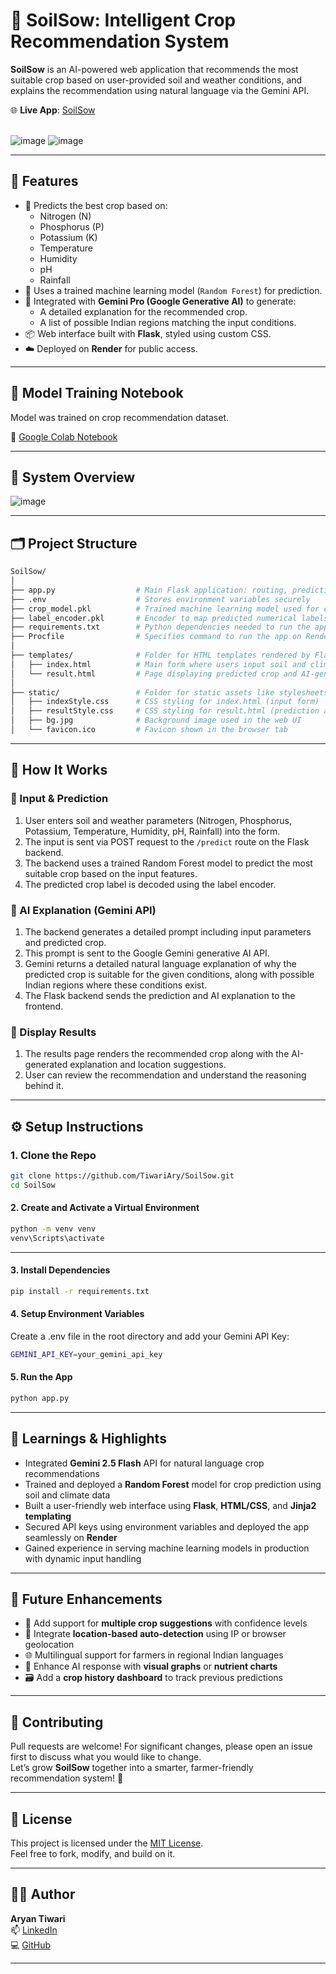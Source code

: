 # 🌾 SoilSow: Intelligent Crop Recommendation System

**SoilSow** is an AI-powered web application that recommends the most suitable crop based on user-provided soil and weather conditions, and explains the recommendation using natural language via the Gemini API.

🌐 **Live App**: [SoilSow](https://soilsow.onrender.com/)  
<br/>

![image](https://github.com/user-attachments/assets/42456621-ce19-4f8e-926a-d475225e94aa)
![image](https://github.com/user-attachments/assets/4a6fc803-b654-455d-973e-4ecafe4dfda8)

---

## 📸 Features

- 🌱 Predicts the best crop based on:
  - Nitrogen (N)
  - Phosphorus (P)
  - Potassium (K)
  - Temperature
  - Humidity
  - pH
  - Rainfall
- 🤖 Uses a trained machine learning model (`Random Forest`) for prediction.
- 💬 Integrated with **Gemini Pro (Google Generative AI)** to generate:
  - A detailed explanation for the recommended crop.
  - A list of possible Indian regions matching the input conditions.
- 📦 Web interface built with **Flask**, styled using custom CSS.
- ☁️ Deployed on **Render** for public access.

---

## 🧠 Model Training Notebook

Model was trained on crop recommendation dataset.

📓 [Google Colab Notebook](https://colab.research.google.com/drive/1ynNjzuv4nNz5uEhVCslWmjVg17Cj6QHd?usp=sharing)

---

## 🌿 System Overview

![image](https://github.com/user-attachments/assets/4f4575a6-5c7d-4556-a509-61a13a26a057)

---

## 🗂️ Project Structure

```bash
SoilSow/
│
├── app.py                  # Main Flask application: routing, prediction logic, and Gemini API interaction
├── .env                    # Stores environment variables securely
├── crop_model.pkl          # Trained machine learning model used for crop prediction
├── label_encoder.pkl       # Encoder to map predicted numerical labels back to crop names
├── requirements.txt        # Python dependencies needed to run the app
├── Procfile                # Specifies command to run the app on Render
│
├── templates/              # Folder for HTML templates rendered by Flask
│   ├── index.html          # Main form where users input soil and climate parameters
│   └── result.html         # Page displaying predicted crop and AI-generated explanation
│
├── static/                 # Folder for static assets like stylesheets and images
│   ├── indexStyle.css      # CSS styling for index.html (input form)
│   ├── resultStyle.css     # CSS styling for result.html (prediction and explanation)
│   ├── bg.jpg              # Background image used in the web UI
│   └── favicon.ico         # Favicon shown in the browser tab

```

---

## 🚀 How It Works

### 🌱 Input & Prediction
1. User enters soil and weather parameters (Nitrogen, Phosphorus, Potassium, Temperature, Humidity, pH, Rainfall) into the form.
2. The input is sent via POST request to the `/predict` route on the Flask backend.
3. The backend uses a trained Random Forest model to predict the most suitable crop based on the input features.
4. The predicted crop label is decoded using the label encoder.

### 🤖 AI Explanation (Gemini API)
1. The backend generates a detailed prompt including input parameters and predicted crop.
2. This prompt is sent to the Google Gemini generative AI API.
3. Gemini returns a detailed natural language explanation of why the predicted crop is suitable for the given conditions, along with possible Indian regions where these conditions exist.
4. The Flask backend sends the prediction and AI explanation to the frontend.

### 📄 Display Results
1. The results page renders the recommended crop along with the AI-generated explanation and location suggestions.
2. User can review the recommendation and understand the reasoning behind it.

---

## ⚙️ Setup Instructions

### 1. Clone the Repo

```bash
git clone https://github.com/TiwariAry/SoilSow.git
cd SoilSow
```

#### 2. Create and Activate a Virtual Environment
```bash
python -m venv venv
venv\Scripts\activate
```

---

#### 3. Install Dependencies
```bash
pip install -r requirements.txt
```

#### 4. Setup Environment Variables
Create a .env file in the root directory and add your Gemini API Key:
```bash
GEMINI_API_KEY=your_gemini_api_key
```

#### 5. Run the App
```bash
python app.py
```

---

## 🧠 Learnings & Highlights

- Integrated **Gemini 2.5 Flash** API for natural language crop recommendations
- Trained and deployed a **Random Forest** model for crop prediction using soil and climate data
- Built a user-friendly web interface using **Flask**, **HTML/CSS**, and **Jinja2 templating**
- Secured API keys using environment variables and deployed the app seamlessly on **Render**
- Gained experience in serving machine learning models in production with dynamic input handling

---

## 📣 Future Enhancements

- 🌾 Add support for **multiple crop suggestions** with confidence levels
- 📍 Integrate **location-based auto-detection** using IP or browser geolocation
- 🌐 Multilingual support for farmers in regional Indian languages
- 🧠 Enhance AI response with **visual graphs** or **nutrient charts**
- 🗃️ Add a **crop history dashboard** to track previous predictions

---

## 🤝 Contributing

Pull requests are welcome! For significant changes, please open an issue first to discuss what you would like to change.  
Let’s grow **SoilSow** together into a smarter, farmer-friendly recommendation system! 🌱

---

## 📄 License

This project is licensed under the [MIT License](https://choosealicense.com/licenses/mit/).  
Feel free to fork, modify, and build on it.

---

## 👨‍💻 Author

**Aryan Tiwari**  
📫 [LinkedIn](https://www.linkedin.com/in/aryan-tiwari-6844a9250)  
💻 [GitHub](https://github.com/TiwariAry)

---
